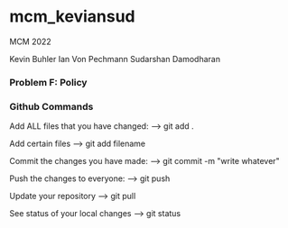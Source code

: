 # mcm_keviansud

MCM 2022

Kevin Buhler
Ian Von Pechmann
Sudarshan Damodharan

### Problem F: Policy

### Github Commands

Add ALL files that you have changed:
--> git add .

Add certain files
--> git add filename

Commit the changes you have made:
--> git commit -m "write whatever"

Push the changes to everyone:
--> git push

Update your repository
--> git pull

See status of your local changes
--> git status
